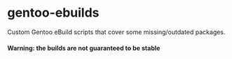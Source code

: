 # gentoo-ebuilds
Custom Gentoo eBuild scripts that cover some missing/outdated packages.

#### Warning: the builds are not guaranteed to be stable
